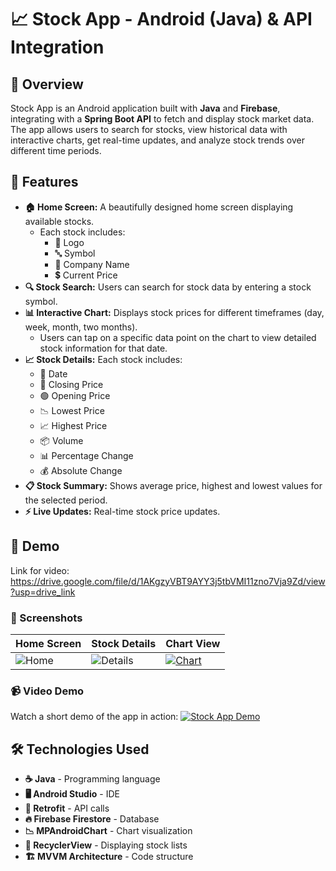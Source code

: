 # 📈 Stock App - Android (Java) & API Integration

## 🌟 Overview

Stock App is an Android application built with **Java** and **Firebase**, integrating with a **Spring Boot API** to fetch and display stock market data. The app allows users to search for stocks, view historical data with interactive charts, get real-time updates, and analyze stock trends over different time periods.

## 🚀 Features

- **🏠 Home Screen:** A beautifully designed home screen displaying available stocks.
  - Each stock includes:
    - 🏢 Logo
    - 🔤 Symbol
    - 📛 Company Name
    - 💲 Current Price
- **🔍 Stock Search:** Users can search for stock data by entering a stock symbol.
- **📊 Interactive Chart:** Displays stock prices for different timeframes (day, week, month, two months).
  - Users can tap on a specific data point on the chart to view detailed stock information for that date.
- **📈 Stock Details:** Each stock includes:
  - 📅 Date
  - 🔴 Closing Price
  - 🟢 Opening Price
  - 📉 Lowest Price
  - 📈 Highest Price
  - 📦 Volume
  - 📊 Percentage Change
  - 💰 Absolute Change
- **📋 Stock Summary:** Shows average price, highest and lowest values for the selected period.
- **⚡ Live Updates:** Real-time stock price updates.

## 🎥 Demo
Link for video: https://drive.google.com/file/d/1AKgzyVBT9AYY3j5tbVMI11zno7Vja9Zd/view?usp=drive_link

### 📱 Screenshots
| Home Screen | Stock Details | Chart View |
|------------|--------------|------------|
| ![Home]([path_to_home_screenshot](https://drive.google.com/file/d/1AKgzyVBT9AYY3j5tbVMI11zno7Vja9Zd/view?usp=drive_link)) | ![Details]([path_to_details_screenshot](https://drive.google.com/file/d/1AKgzyVBT9AYY3j5tbVMI11zno7Vja9Zd/view?usp=drive_link)) | [![Chart](path_to_chart_screenshot)](https://drive.google.com/file/d/1AKgzyVBT9AYY3j5tbVMI11zno7Vja9Zd/view?usp=drive_link) |

### 📹 Video Demo
Watch a short demo of the app in action:
[![Stock App Demo](path_to_video_thumbnail)]([path_to_video_link](https://drive.google.com/file/d/1AKgzyVBT9AYY3j5tbVMI11zno7Vja9Zd/view?usp=drive_link))

## 🛠️ Technologies Used

- **☕ Java** - Programming language
- **🖥️ Android Studio** - IDE
- **🔗 Retrofit** - API calls
- **🔥 Firebase Firestore** - Database
- **📉 MPAndroidChart** - Chart visualization
- **📜 RecyclerView** - Displaying stock lists
- **🏗️ MVVM Architecture** - Code structure



